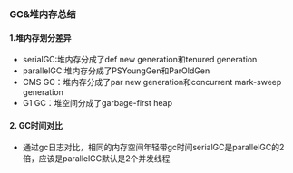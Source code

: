 ### GC&堆内存总结


#### 1.堆内存划分差异

* serialGC:堆内存分成了def new generation和tenured generation
* parallelGC:堆内存分成了PSYoungGen和ParOldGen
* CMS GC：堆内存分成了par new generation和concurrent mark-sweep generation
* G1 GC：堆空间分成了garbage-first heap

#### 2. GC时间对比
* 通过gc日志对比，相同的内存空间年轻带gc时间serialGC是parallelGC的2倍，应该是parallelGC默认是2个并发线程
 







